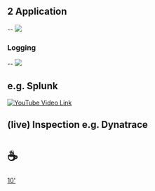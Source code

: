 ## 2 Application
--
![](https://www.researchgate.net/publication/355978626/figure/fig4/AS:1103259037106182@1640048860568/A-Screenshot-of-a-Snort-Log-File.ppm)

### Logging 
--
![](https://www.mintsecurity.fi/wp-content/uploads/2018/12/Screenshot-2018-12-17-at-14.55.13.png)

e.g. Splunk
--
[![YouTube Video Link](https://img.youtube.com/vi/M8uPvPeD1Ew/0.jpg)](https://youtu.be/M8uPvPeD1Ew)

(live) Inspection e.g. Dynatrace
---
# ☕

[10'](https://youtu.be/DcvtwlM1aIE)